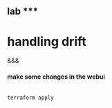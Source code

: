<!-- .slide: data-background="#6401b5" -->
## lab ***
# handling drift

&&&
#### make some changes in the webui

<pre class='fragment fade-in'><code data-trim data-noescape>
terraform apply
</pre></code>

<!-- &&& -->
<!-- ## plan<!-- .element: class="fragment" -->
<!--  Generate and show an execution plan<!-- .element: class="fragment" -->

